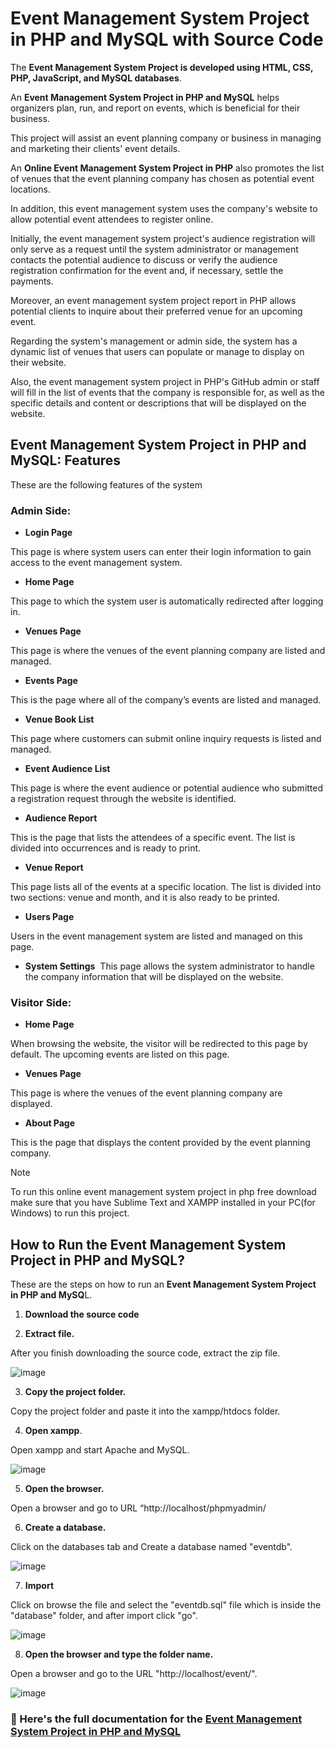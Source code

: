 # Event Management System Project in PHP and MySQL with Source Code

The **Event Management System Project is developed using HTML, CSS, PHP, JavaScript, and MySQL databases**.

An **Event Management System Project in PHP and MySQL** helps organizers plan, run, and report on events, which is beneficial for their business.

This project will assist an event planning company or business in managing and marketing their clients' event details.

An **Online Event Management System Project in PHP** also promotes the list of venues that the event planning company has chosen as potential event locations.

In addition, this event management system uses the company's website to allow potential event attendees to register online.

Initially, the event management system project's audience registration will only serve as a request until the system administrator or management contacts the potential audience to discuss or verify the audience registration confirmation for the event and, if necessary, settle the payments.

Moreover, an event management system project report in PHP allows potential clients to inquire about their preferred venue for an upcoming event.

Regarding the system's management or admin side, the system has a dynamic list of venues that users can populate or manage to display on their website.

Also, the event management system project in PHP's GitHub admin or staff will fill in the list of events that the company is responsible for, as well as the specific details and content or descriptions that will be displayed on the website.

## Event Management System Project in PHP and MySQL: Features

These are the following features of the system

### Admin Side:

* **Login Page**

This page is where system users can enter their login information to gain access to the event management system.


* **Home Page**

This page to which the system user is automatically redirected after logging in.

* **Venues Page**

This page is where the venues of the event planning company are listed and managed.

* **Events Page**

This is the page where all of the company’s events are listed and managed.

* **Venue Book List**

This page where customers can submit online inquiry requests is listed and managed.

* **Event Audience List**

This page is where the event audience or potential audience who submitted a registration request through the website is identified.

* **Audience Report**

This is the page that lists the attendees of a specific event. The list is divided into occurrences and is ready to print.

* **Venue Report**

This page lists all of the events at a specific location. The list is divided into two sections: venue and month, and it is also ready to be printed.

* **Users Page**

Users in the event management system are listed and managed on this page.

* **System Settings**
​​​​​​​​​​​​​​
This page allows the system administrator to handle the company information that will be displayed on the website.

### Visitor Side:

* **Home Page**

When browsing the website, the visitor will be redirected to this page by default. The upcoming events are listed on this page.

* **Venues Page**

This page is where the venues of the event planning company are displayed.

* **About Page**

This is the page that displays the content provided by the event planning company.

> [!NOTE]
> To run this online event management system project in php free download make sure that you have Sublime Text and XAMPP installed in your PC(for Windows) to run this project.

## How to Run the Event Management System Project in PHP and MySQL?

These are the steps on how to run an **Event Management System Project in PHP and MySQ**L.

1. **Download the source code**

2. **Extract file.**

After you finish downloading the source code, extract the zip file.

![image](https://github.com/user-attachments/assets/605026f8-6315-4241-a8e1-fa73376989a5)

3. **Copy the project folder.**

Copy the project folder and paste it into the xampp/htdocs folder.

4. **Open xampp**.

Open xampp and start Apache and MySQL.

![image](https://github.com/user-attachments/assets/12833231-1ff9-4c03-b77b-ff26d7538b78)

5. **Open the browser.**

Open a browser and go to URL “http://localhost/phpmyadmin/

6. **Create a database.**

Click on the databases tab and Create a database named "eventdb".

![image](https://github.com/user-attachments/assets/ce6b273b-f2b3-4233-a105-eb801199a5bd)

7. **Import**

Click on browse the file and select the "eventdb.sql" file which is inside the "database" folder, and after import click "go".

![image](https://github.com/user-attachments/assets/e86b75fb-febd-4f5d-bdcd-c09092c8ef5d)

8. **Open the browser and type the folder name.**

Open a browser and go to the URL "http://localhost/event/".

![image](https://github.com/user-attachments/assets/1a502b84-b9e1-4972-a3cf-d607c80f2c2b)


### 📌 Here's the full documentation for the [Event Management System Project in PHP and MySQL](https://itsourcecode.com/free-projects/php-project/event-management-system-project-in-php-and-mysql-with-source-code/)
